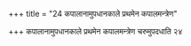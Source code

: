 +++
title = "24 कपालानामुपधानकाले प्रथमेन कपालमन्त्रेण"

+++
कपालानामुपधानकाले प्रथमेन कपालमन्त्रेण चरुमुपदधाति २४